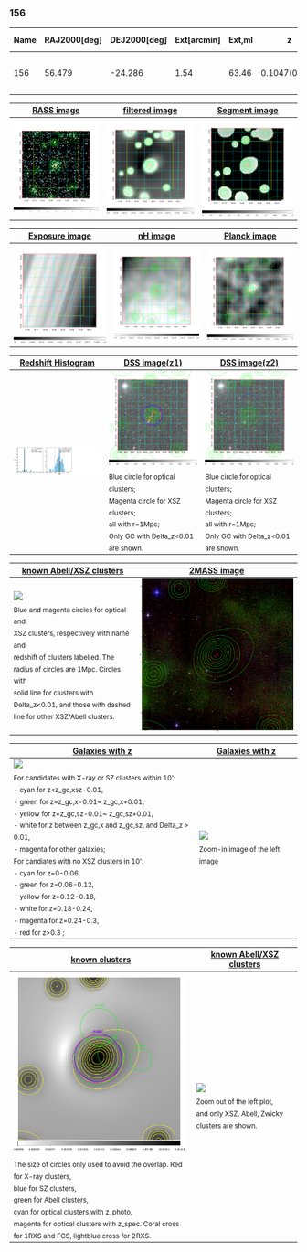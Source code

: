 <div STYLE="page-break-after: always;"></div>

### 156

|Name|RAJ2000[deg]|DEJ2000[deg] |Ext[arcmin]| Ext,ml | z | z_src| C|GC(XSZ,Delta_z<0.01)| GC(OPT,Delta_z<0.01)|GC| R_sig[arcmin] | R500[arcmin] | R500[Mpc]| CRsig[c/s] | CR500[c/s] |L500[1E44 erg/s]|F500[1E-12 erg/s/cm^2]| M500[1E14 Msun]|Tx[keV]|Cnt_sig|Beta|Rc[arcmin]|Comment|Alias|
|---|---|---|---|---|---|------|---|--------|---------|----------|---|---|---|---|---|---|---|---|---|---|---|---|---|---|
|156| 56.479| -24.286| 1.54| 63.46| 0.1047(0.005)| z1, z_xsz| B| MCXC, Tar, XB| A, W| A, MCXC, Tar, W, XB| 8.800| 8.455| 0.974| 0.287(0.034)| 0.286(0.034)| 1.616(0.102)| 5.778(0.364)| 2.91(0.09)| 4.28(0.08)| 134.0| 0.897(-0.102+0.072)| 3.902(-0.600+0.432)| -| k122|

|[RASS image](../image/156/156_img.pdf)|[filtered image](../image/156/156_fil.pdf)|[Segment image](../image/156/156_seg.pdf)|
|-------------------|--------------------|-------------------|
| <img src="../image/156/156_img.png" width="300">  | <img src="../image/156/156_fil.png" width="300">   | <img src="../image/156/156_seg.png" width="300">  |

|[Exposure image](../image/156/156_mex.pdf)| [nH image](../image/156/156_nh.pdf)| [Planck image](../image/156/156_p.pdf)|
|-------------------|--------------------|-------------------|
|<img src="../image/156/156_mex.png" width="300">   | <img src="../image/156/156_nh.png" width="300">    | <img src="../image/156/156_p.png" width="300"> |

|[Redshift Histogram](../image/156/156_zg.pdf) | [DSS image(z1)](../image/156/156_dss_z1.pdf)      |  [DSS image(z2)](../image/156/156_dss_z2.pdf)    |
|-------------------|--------------------|-------------------|
|<img src="../image/156/156_zg.png" width="300"> |<img src="../image/156/156_dss_z1.png" width="300"> <sub><br>Blue circle for optical clusters; <br>Magenta circle for XSZ clusters; <br>all with r=1Mpc; <br>Only GC with Delta_z<0.01 are shown. </sub>| <img src="../image/156/156_dss_z2.png" width="300"><sub><br>Blue circle for optical clusters; <br>Magenta circle for XSZ clusters; <br>all with r=1Mpc; <br>Only GC with Delta_z<0.01 are shown. </sub> |

|[known Abell/XSZ clusters](../image/156/156_m.pdf) | [2MASS image](../image/156/156_2mass.pdf)      |
|-------------------|-------------------|
|<img src=../image/156/156_m.png width="300"> <br><sub>Blue and magenta circles for optical and <br>XSZ clusters, respectively with name and <br>redshift of clusters labelled. The <br>radius of circles are 1Mpc. Circles with <br>solid line for clusters with <br>Delta_z<0.01, and those with dashed <br>line for other XSZ/Abell clusters.        </sub>|<img src="../image/156/156_2mass.png" width="300">  |

|[Galaxies with z](../image/156/156_opt_ned.pdf) |[Galaxies with z](../image/156/156_opt_ned_zoom.pdf) |
|-------------------|-------------------|
| <img src=../image/156/156_opt_ned.png width="300"> <br><sub> For candidates with X-ray or SZ clusters within 10': <br> - cyan for z<z_gc,xsz-0.01, <br> - green for z=z_gc,x-0.01~ z_gc,x+0.01, <br> - yellow for z=z_gc,sz-0.01~ z_gc,sz+0.01, <br> - white for z between z_gc,x and z_gc,sz, and Delta_z > 0.01, <br> - magenta for other galaxies; <br>For candiates with no XSZ clusters in 10': <br> - cyan for z=0-0.06, <br> - green for z=0.06-0.12, <br> - yellow for z=0.12-0.18, <br> - white for z=0.18-0.24, <br> - magenta for z=0.24-0.3, <br> - red for z>0.3 ;  </sub>|<img src=../image/156/156_opt_ned_zoom.png width="300">  <br><sub> Zoom-in image of the left image</sub>|

|[known clusters](../image/156/156_gc.pdf) |[known Abell/XSZ clusters](../image/156/156_gc_large.pdf) |
|-------------------|-------------------|
| <img src=../image/156/156_gc.png width="300"> <br><sub> The size of circles only used to avoid the overlap. Red for X-ray clusters, <br> blue for SZ clusters, <br> green for Abell clusters, <br> cyan for optical clusters with z_photo, <br> magenta for optical clusters with z_spec. Coral cross for 1RXS and FCS, lightblue cross for 2RXS. </sub>|<img src=../image/156/156_gc_large.png width="300"> <br><sub> Zoom out of the left plot, <br> and only XSZ, Abell, Zwicky clusters are shown. </sub> |



